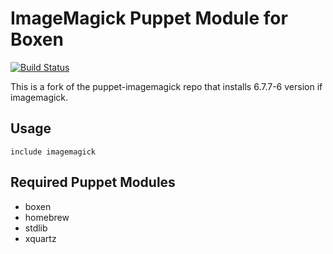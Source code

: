 # ImageMagick Puppet Module for Boxen

[![Build Status](https://travis-ci.org/boxen/puppet-imagemagick.png?branch=master)](https://travis-ci.org/boxen/puppet-imagemagick)

This is a fork of the puppet-imagemagick repo that installs 6.7.7-6 version if imagemagick.

## Usage

```puppet
include imagemagick
```

## Required Puppet Modules

* boxen
* homebrew
* stdlib
* xquartz
